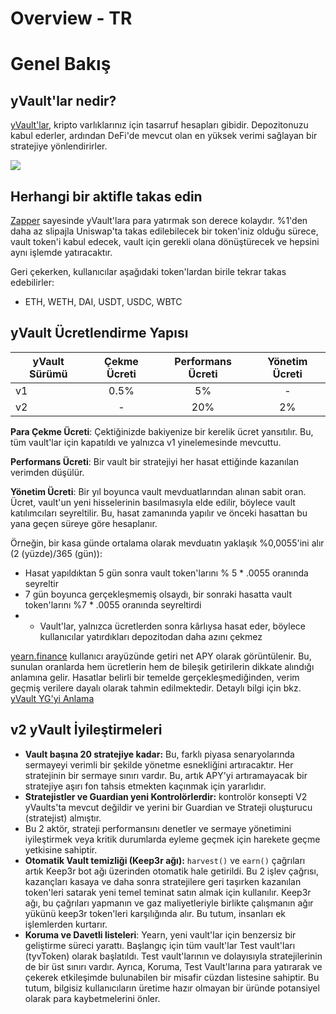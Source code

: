# Overview - TR
# Genel Bakış

## yVault'lar nedir?

[yVault'lar](https://yearn.finance/vaults), kripto varlıklarınız için tasarruf hesapları gibidir. Depozitonuzu kabul ederler, ardından DeFi'de mevcut olan en yüksek verimi sağlayan bir stratejiye yönlendirirler.

![](https://i.imgur.com/yXnJqsn.png)

## Herhangi bir aktifle takas edin

[Zapper](https://zapper.fi/) sayesinde yVault'lara para yatırmak son derece kolaydır. %1'den daha az slipajla  Uniswap'ta takas edilebilecek bir token'iniz olduğu sürece, vault token'i kabul edecek, vault için gerekli olana dönüştürecek ve hepsini aynı işlemde yatıracaktır.

Geri çekerken, kullanıcılar aşağıdaki token'lardan birile tekrar takas edebilirler:
- ETH, WETH, DAI, USDT, USDC, WBTC

## yVault Ücretlendirme Yapısı

|yVault Sürümü|Çekme Ücreti|Performans Ücreti|Yönetim Ücreti|
|--------------|:-----------:|:-------------:|:------------:|
|v1|0.5%|5%|-|
|v2|-|20%|2%|

**Para Çekme Ücreti**: Çektiğinizde bakiyenize bir kerelik ücret yansıtılır. Bu, tüm vault'lar için kapatıldı ve yalnızca v1 yinelemesinde mevcuttu.

**Performans Ücreti**: Bir vault bir stratejiyi her hasat ettiğinde kazanılan verimden düşülür.

**Yönetim Ücreti**: Bir yıl boyunca vault mevduatlarından alınan sabit oran. Ücret, vault'un yeni hisselerinin basılmasıyla elde edilir, böylece vault katılımcıları seyreltilir. Bu, hasat zamanında yapılır ve önceki hasattan bu yana geçen süreye göre hesaplanır.

Örneğin, bir kasa günde ortalama olarak mevduatın yaklaşık %0,0055'ini alır (2 (yüzde)/365 (gün)):
- Hasat yapıldıktan 5 gün sonra vault token'larını % 5 * .0055 oranında seyreltir
- 7 gün boyunca gerçekleşmemiş olsaydı, bir sonraki hasatta vault token'larını %7 * .0055 oranında seyreltirdi
- - Vault'lar, yalnızca ücretlerden sonra kârlıysa hasat eder, böylece kullanıcılar yatırdıkları depozitodan daha azını çekmez

[yearn.finance](https://yearn.finance/) kullanıcı arayüzünde getiri net APY olarak görüntülenir. Bu, sunulan oranlarda hem ücretlerin hem de bileşik getirilerin dikkate alındığı anlamına gelir. Hasatlar belirli bir temelde gerçekleşmediğinden, verim geçmiş verilere dayalı olarak tahmin edilmektedir. Detaylı bilgi için bkz. [yVault YG'yi Anlama](https://docs.yearn.finance/resources/guides/how-to-understand-yvault-roi)

## v2 yVault İyileştirmeleri

- **Vault başına 20 stratejiye kadar:** Bu, farklı piyasa senaryolarında sermayeyi verimli bir şekilde yönetme esnekliğini artıracaktır. Her stratejinin bir sermaye sınırı vardır. Bu, artık APY'yi artıramayacak bir stratejiye aşırı fon tahsis etmekten kaçınmak için yararlıdır.
- **Stratejistler ve Guardian yeni Kontrolörlerdir:** kontrolör konsepti V2 yVaults'ta mevcut değildir ve yerini bir Guardian ve Strateji oluşturucu \(stratejist\) almıştır.
- Bu 2 aktör, strateji performansını denetler ve sermaye yönetimini iyileştirmek veya kritik durumlarda eyleme geçmek için  harekete geçme yetkisine sahiptir.
- **Otomatik Vault temizliği \(Keep3r ağı\):** `harvest()` ve `earn()` çağrıları artık Keep3r bot ağı üzerinden otomatik hale getirildi. Bu 2 işlev çağrısı, kazançları kasaya ve daha sonra stratejilere geri taşırken kazanılan token'leri satarak yeni temel teminat satın almak için kullanılır. Keep3r ağı, bu çağrıları yapmanın ve gaz maliyetleriyle birlikte çalışmanın ağır yükünü keep3r token'leri karşılığında alır. Bu tutum, insanları ek işlemlerden kurtarır. 
- **Koruma ve Davetli listeleri**: Yearn, yeni vault'lar için benzersiz bir geliştirme süreci yarattı. Başlangıç için tüm vault'lar Test vault'ları \(tyvToken\) olarak başlatıldı. Test vault'larının ve dolayısıyla stratejilerinin de bir üst sınırı vardır. Ayrıca, Koruma, Test Vault'larına para yatırarak ve çekerek etkileşimde bulunabilen bir misafir cüzdan listesine sahiptir. Bu tutum, bilgisiz kullanıcıların üretime hazır olmayan bir üründe potansiyel olarak para kaybetmelerini önler.
